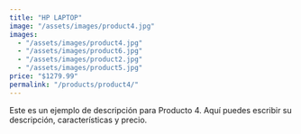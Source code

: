 ```yaml
---
title: "HP LAPTOP"
image: "/assets/images/product4.jpg"
images:
  - "/assets/images/product4.jpg"
  - "/assets/images/product6.jpg"
  - "/assets/images/product2.jpg"
  - "/assets/images/product5.jpg"
price: "$1279.99"
permalink: "/products/product4/"
---
```


Este es un ejemplo de descripción para Producto 4.
Aquí puedes escribir su descripción, características y precio.
